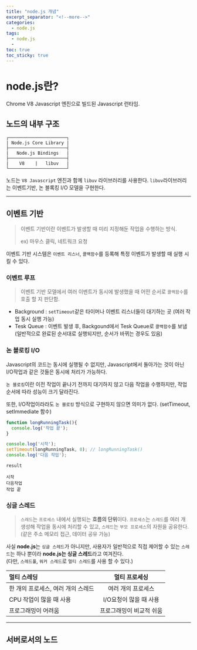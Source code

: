 ```yaml
---
title: "node.js 개념"
excerpt_separator: "<!--more-->"
categories:
  - node.js
tags:
  - node.js
  - 
toc: true
toc_sticky: true
---
```


# node.js란?
Chrome V8 Javascript 엔진으로 빌드된 Javascript 런타임.


## 노드의 내부 구조
~~~
┌──────────────────────┐
| Node.js Core Library |
├──────────────────────┤
|   Node.js Bindings   |
├──────────────────────┤
|    V8    |   libuv   |
└──────────────────────┘
~~~

노드는 `V8 Javascript` 엔진과 함께 `libuv` 라이브러리를 사용한다.
`libuv`라이브러리는 이벤트기반, 논 블록킹 I/O 모델을 구현한다.

---

## 이벤트 기반
> 이벤트 기반이란 이벤트가 발생할 때 미리 지정해둔 작업을 수행하는 방식.
>
> ex) 마우스 클릭, 네트워크 요청

이벤트 기반 시스템은 `이벤트 리스너`, `콜백함수`를 등록해 특정 이벤트가 발생할 때 실행 시킬 수 있다.

### 이벤트 루프
> 이벤트 기반 모델에서 여러 이벤트가 동시에 발생했을 때 어떤 순서로 `콜백함수`를 호출 할 지 판단함.
* Background : `setTimeout`같은 타이머나 이벤트 리스너들이 대기하는 곳 (여러 작업 동시 실행 가능)
* Tesk Queue : 이벤트 발생 후, Backgound에서 Tesk Queue로 `콜백함수`를 보냄 (일반적으로 완료된 순서대로 실행되지만, 순서가 바뀌는 경우도 있음) 

### 논 블로킹 I/O
Javascript의 코드는 동시에 실행될 수 없지만, Javascript에서 돌아가는 것이 아닌 I/O작업과 같은 것들은 동시에 처리가 가능하다.

`논 블로킹`이란 이전 작업이 끝나기 전까지 대기하지 않고 다음 작업을 수행하지만, 작업 순서에 따라 성능이 크기 달라진다.

또한, I/O작업이라라도 `논 블로킹` 방식으로 구현하지 않으면 의미가 없다. (setTimeout, setImmediate 함수)

~~~js
function longRunningTask(){
  console.log('작업 끝');
}

console.log('시작');
setTimeout(longRunningTask, 0); // longRunningTask()
console.log('다음 작업');
~~~

~~~
result

시작
다음작업
작업 끝
~~~

### 싱글 스레드
> `스레드`는 `프로세스` 내에서 실행되는 **흐름의 단위**이다. 
> `프로세스`는 `스레드`를 여러 개 생성해 작업을 동시에 처리할 수 있고, `스레드`는 `부모 프로세스`의 자원을 공유한다. (같은 주소 메모리 접근, 데이터 공유 가능)

사실 **node.js**는 `싱글 스레드`가 아니지만, 사용자가 일반적으로 직접 제어할 수 있는 `스레드`는 하나 뿐이라 **node.js는 싱글 스레드**라고 여겨진다.
<br>(다만, `스레드풀`, `워커 스레드`로 `멀티 스레드`를 사용 할 수 있다.)

| 멀티 스레딩 | 멀티 프로세싱 |
|:--------|:-------:|
| 한 개의 프로세스, 여러 개의 스레드 | 여러 개의 프로세스 |
| CPU 작업이 많을 때 사용   | I/O요청이 많을 때 사용 |
| 프로그래밍이 어려움 | 프로그래밍이 비교적 쉬움|

---

## 서버로서의 노드
